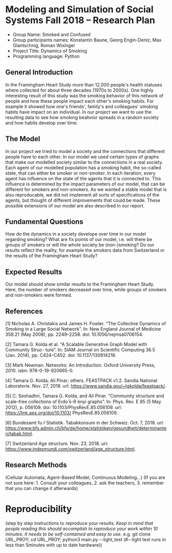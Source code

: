 # Modeling and Simulation of Social Systems Fall 2018 – Research Plan

* Group Name: Smoked and Confused
* Group participants names: Konstantin Baune, Georg Engin-Deniz, Max Glantschnig, Roman Wixinger
* Project Title: Dynamics of Smoking
* Programming language: Python


## General Introduction

In the Framingham Heart Study more than 12,000 people's health statuses where collected for about three decades (1970s to 2000s). One highly interesting result of this study was the smoking behavior of this network of people and how these people impact each other's smoking habits. For example it showed how one's friends', family's and colleagues' smoking habits have impact on an individual.
In our project we want to use the resulting data to see how smoking beahvior spreads in a random society and how habits develop over time.


## The Model

In our project we tried to model a society and the connections that different people have to each other. In our model we used certain types of graphs that make our modelled society similar to the connections in a real society. Each agent of our modelled population has a smoking habit, the so-called state, that can either be smoker or non-smoker. In each iteration, every agent has influence on the state of the agents that it is connected to. This influence is determined by the impact parameters of our model, that can be different for smokers and non-smokers. As we wanted a stable model that is also reproducable, we did not implement all sorts of specifications of the agents, but thought of different improvements that could be made. These possible extensions of our model are also described in our report.


## Fundamental Questions

How do the dynamics in a society develope over time in our model regarding smoking?
What are fix points of our model, i.e. will there be groups of smokers or will the whole society be (non-)smoking?
Do our results reflect the reality, for example the smokers data from Switzerland or the results of the Framingham Heart Study?


## Expected Results

Our model should show similar results to the Framingham Heart Study. Here, the number of smokers decreased over time, while groups of smokers and non-smokers were formed.


## References 

[1] Nicholas A. Christakis and James H. Fowler. “The Collective Dynamics of Smoking in a Large Social Network”. In: New England Journal of Medicine 358.21 (May 2008), pp. 2249–2258. doi: 10.1056/nejmsa0706154.

[2] Tamara G. Kolda et al. “A Scalable Generative Graph Model with Community Struc- ture”. In: SIAM Journal on Scientific Computing 36.5 (Jan. 2014), pp. C424–C452. doi: 10.1137/130914218.

[3] Mark Newman. Networks: An Introduction. Oxford University Press, 2010. isbn: 978-0-19-920665-0.

[4] Tamara G. Kolda; Ali Pinar; others. FEASTPACK v1.2. Sandia National Laboratorie. Nov. 27, 2018. url: https://www.sandia.gov/~tgkolda/feastpack/.

[5] C. Seshadhri, Tamara G. Kolda, and Ali Pinar. “Community structure and scale-free collections of Erdo ̋s-R ́enyi graphs”. In: Phys. Rev. E 85 (5 May 2012), p. 056109. doi: 10.1103/PhysRevE.85.056109. url: https://link.aps.org/doi/10.1103/ PhysRevE.85.056109.

[6] Bundesamt fu ̈r Statistik. Tabakkonsum in der Schweiz. Oct. 7, 2018. url: https://www.bfs.admin.ch/bfs/de/home/statistiken/gesundheit/determinanten/tabak.html.

[7] Switzerland Age structure. Nov. 23, 2018. url: https://www.indexmundi.com/switzerland/age_structure.html.

## Research Methods

(Cellular Automata, Agent-Based Model, Continuous Modeling...) (If you are not sure here: 1. Consult your colleagues, 2. ask the teachers, 3. remember that you can change it afterwards)


# Reproducibility

(step by step instructions to reproduce your results. *Keep in mind that people reading this should accomplish to reproduce your work within 10 minutes. It needs to be self-contained and easy to use*. e.g. git clone URL_PROY; cd URL_PROY; python3 main.py --light_test (#--light test runs in less than 5minutes with up to date hardware)) 


